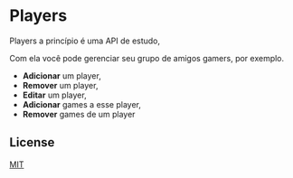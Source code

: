 # Players

Players a princípio é uma API de estudo, 

Com ela você pode gerenciar seu grupo de amigos gamers, por exemplo.

* **Adicionar** um player,
* **Remover** um player,
* **Editar** um player,
* **Adicionar** games a esse player,
* **Remover** games de um player

## License
[MIT](https://choosealicense.com/licenses/mit/)
